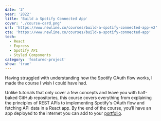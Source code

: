 ```yaml
---
date: '3'
year: '2022'
title: 'Build a Spotify Connected App'
cover: './course-card.png'
url: 'https://www.newline.co/courses/build-a-spotify-connected-app-v2'
cta: 'https://www.newline.co/courses/build-a-spotify-connected-app'
tech:
  - React
  - Express
  - Spotify API
  - Styled Components
category: 'featured-project'
show: 'true'
---
```


Having struggled with understanding how the Spotify OAuth flow works, I made the course I wish I could have had.

Unlike tutorials that only cover a few concepts and leave you with half-baked GitHub repositories, this course covers everything from explaining the principles of REST APIs to implementing Spotify's OAuth flow and fetching API data in a React app. By the end of the course, you’ll have an app deployed to the internet you can add to your [portfolio](/).

